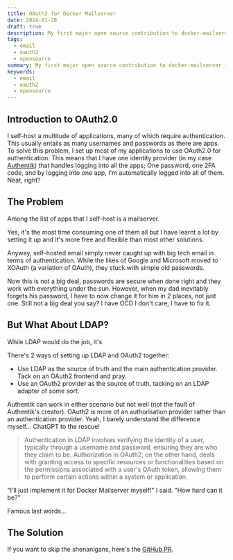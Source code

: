 ```yaml
---
title: OAuth2 for Docker Mailserver
date: 2024-01-28
draft: true
description: My first major open source contribution to docker-mailserver involving OAuth2.
tags:
  - email
  - oauth2
  - opensource
summary: My first major open source contribution to docker-mailserver involving OAuth2.
keywords:
  - email
  - oauth2
  - opensource
---
```

## Introduction to OAuth2.0

I self-host a multitude of applications, many of which require authentication. This usually entails as many usernames and passwords as there are apps. To solve this problem, I set up most of my applications to use OAuth2.0 for authentication. This means that I have one identity provider (in my case [Authentik](https://goauthentik.io)) that handles logging into all the apps; One password, one 2FA code, and by logging into one app, I'm automatically logged into all of them. Neat, right?

## The Problem

Among the list of apps that I self-host is a mailserver. 

Yes, it's the most time consuming one of them all but I have learnt a lot by setting it up and it's more free and flexible than most other solutions. 

Anyway, self-hosted email simply never caught up with big tech email in terms of authentication. While the likes of Google and Microsoft moved to XOAuth (a variation of OAuth), they stuck with simple old passwords.

Now this is not a big deal, passwords are secure when done right and they work with everything under the sun. However, when my dad inevitably forgets his password, I have to now change it for him in 2 places, not just one. Still not a big deal you say? I have OCD I don't care, I have to fix it.

## But What About LDAP?

While LDAP would do the job, it's 

There's 2 ways of setting up LDAP and OAuth2 together:

- Use LDAP as the source of truth and the main authentication provider. Tack on an OAuth2 frontend and pray.
- Use an OAuth2 provider as the source of truth, tacking on an LDAP adapter of some sort.

Authentik can work in either scenario but not well (not the fault of Authentik's creator). OAuth2 is more of an authorisation provider rather than an authentication provider. Yeah, I barely understand the difference myself... ChatGPT to the rescue!

> Authentication in LDAP involves verifying the identity of a user, typically through a username and password, ensuring they are who they claim to be. Authorization in OAuth2, on the other hand, deals with granting access to specific resources or functionalities based on the permissions associated with a user's OAuth token, allowing them to perform certain actions within a system or application.

"I'll just implement it for Docker Mailserver myself!" I said. "How hard can it be?"

Famous last words...

## The Solution

If you want to skip the shenanigans, here's the [GitHub PR](https://github.com/docker-mailserver/docker-mailserver/pull/3480).



